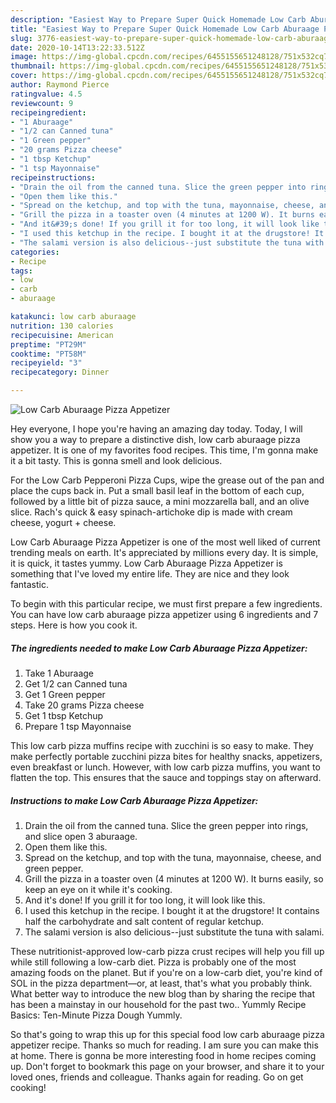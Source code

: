 ```yaml
---
description: "Easiest Way to Prepare Super Quick Homemade Low Carb Aburaage Pizza Appetizer"
title: "Easiest Way to Prepare Super Quick Homemade Low Carb Aburaage Pizza Appetizer"
slug: 3776-easiest-way-to-prepare-super-quick-homemade-low-carb-aburaage-pizza-appetizer
date: 2020-10-14T13:22:33.512Z
image: https://img-global.cpcdn.com/recipes/6455155651248128/751x532cq70/low-carb-aburaage-pizza-appetizer-recipe-main-photo.jpg
thumbnail: https://img-global.cpcdn.com/recipes/6455155651248128/751x532cq70/low-carb-aburaage-pizza-appetizer-recipe-main-photo.jpg
cover: https://img-global.cpcdn.com/recipes/6455155651248128/751x532cq70/low-carb-aburaage-pizza-appetizer-recipe-main-photo.jpg
author: Raymond Pierce
ratingvalue: 4.5
reviewcount: 9
recipeingredient:
- "1 Aburaage"
- "1/2 can Canned tuna"
- "1 Green pepper"
- "20 grams Pizza cheese"
- "1 tbsp Ketchup"
- "1 tsp Mayonnaise"
recipeinstructions:
- "Drain the oil from the canned tuna. Slice the green pepper into rings, and slice open 3 aburaage."
- "Open them like this."
- "Spread on the ketchup, and top with the tuna, mayonnaise, cheese, and green pepper."
- "Grill the pizza in a toaster oven (4 minutes at 1200 W). It burns easily, so keep an eye on it while it&#39;s cooking."
- "And it&#39;s done! If you grill it for too long, it will look like this."
- "I used this ketchup in the recipe. I bought it at the drugstore! It contains half the carbohydrate and salt content of regular ketchup."
- "The salami version is also delicious--just substitute the tuna with salami."
categories:
- Recipe
tags:
- low
- carb
- aburaage

katakunci: low carb aburaage 
nutrition: 130 calories
recipecuisine: American
preptime: "PT29M"
cooktime: "PT58M"
recipeyield: "3"
recipecategory: Dinner

---
```



![Low Carb Aburaage Pizza Appetizer](https://img-global.cpcdn.com/recipes/6455155651248128/751x532cq70/low-carb-aburaage-pizza-appetizer-recipe-main-photo.jpg)

Hey everyone, I hope you're having an amazing day today. Today, I will show you a way to prepare a distinctive dish, low carb aburaage pizza appetizer. It is one of my favorites food recipes. This time, I'm gonna make it a bit tasty. This is gonna smell and look delicious.

For the Low Carb Pepperoni Pizza Cups, wipe the grease out of the pan and place the cups back in. Put a small basil leaf in the bottom of each cup, followed by a little bit of pizza sauce, a mini mozzarella ball, and an olive slice. Rach&#39;s quick &amp; easy spinach-artichoke dip is made with cream cheese, yogurt + cheese.

Low Carb Aburaage Pizza Appetizer is one of the most well liked of current trending meals on earth. It's appreciated by millions every day. It is simple, it is quick, it tastes yummy. Low Carb Aburaage Pizza Appetizer is something that I've loved my entire life. They are nice and they look fantastic.


To begin with this particular recipe, we must first prepare a few ingredients. You can have low carb aburaage pizza appetizer using 6 ingredients and 7 steps. Here is how you cook it.

<!--inarticleads1-->

##### The ingredients needed to make Low Carb Aburaage Pizza Appetizer:

1. Take 1 Aburaage
1. Get 1/2 can Canned tuna
1. Get 1 Green pepper
1. Take 20 grams Pizza cheese
1. Get 1 tbsp Ketchup
1. Prepare 1 tsp Mayonnaise


This low carb pizza muffins recipe with zucchini is so easy to make. They make perfectly portable zucchini pizza bites for healthy snacks, appetizers, even breakfast or lunch. However, with low carb pizza muffins, you want to flatten the top. This ensures that the sauce and toppings stay on afterward. 

<!--inarticleads2-->

##### Instructions to make Low Carb Aburaage Pizza Appetizer:

1. Drain the oil from the canned tuna. Slice the green pepper into rings, and slice open 3 aburaage.
1. Open them like this.
1. Spread on the ketchup, and top with the tuna, mayonnaise, cheese, and green pepper.
1. Grill the pizza in a toaster oven (4 minutes at 1200 W). It burns easily, so keep an eye on it while it&#39;s cooking.
1. And it&#39;s done! If you grill it for too long, it will look like this.
1. I used this ketchup in the recipe. I bought it at the drugstore! It contains half the carbohydrate and salt content of regular ketchup.
1. The salami version is also delicious--just substitute the tuna with salami.


These nutritionist-approved low-carb pizza crust recipes will help you fill up while still following a low-carb diet. Pizza is probably one of the most amazing foods on the planet. But if you&#39;re on a low-carb diet, you&#39;re kind of SOL in the pizza department—or, at least, that&#39;s what you probably think. What better way to introduce the new blog than by sharing the recipe that has been a mainstay in our household for the past two.. Yummly Recipe Basics: Ten-Minute Pizza Dough Yummly. 

So that's going to wrap this up for this special food low carb aburaage pizza appetizer recipe. Thanks so much for reading. I am sure you can make this at home. There is gonna be more interesting food in home recipes coming up. Don't forget to bookmark this page on your browser, and share it to your loved ones, friends and colleague. Thanks again for reading. Go on get cooking!
